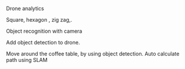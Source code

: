 Drone analytics 

Square, hexagon , zig zag,.

Object recognition with camera 

Add object detection to drone. 

Move around the coffee table, by using object detection. 
Auto calculate path using SLAM